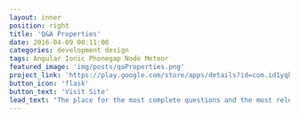 ```yaml
---
layout: inner
position: right
title: 'Q&A Properties'
date: 2016-04-09 00:11:00
categories: development design
tags: Angular Ionic Phonegap Node Meteor
featured_image: 'img/posts/qaProperties.png'
project_link: 'https://play.google.com/store/apps/details?id=com.id1yqh8rk1dig5sy1105waj&hl=en'
button_icon: 'flask'
button_text: 'Visit Site'
lead_text: "The place for the most complete questions and the most relevant answers when renting, buying, selling or looking to invest in properties in the UK. I built the backend with Meteor and the mobile app with Angular, Ionic and Phonegap for iOS and Android."
---
```

